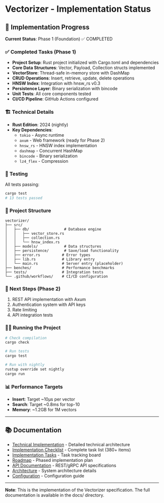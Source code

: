 # Vectorizer - Implementation Status

## 🚀 Implementation Progress

**Current Status**: Phase 1 (Foundation) ✅ COMPLETED

### ✅ Completed Tasks (Phase 1)

- **Project Setup**: Rust project initialized with Cargo.toml and dependencies
- **Core Data Structures**: Vector, Payload, Collection structs implemented
- **VectorStore**: Thread-safe in-memory store with DashMap
- **CRUD Operations**: Insert, retrieve, update, delete operations
- **HNSW Index**: Integration with hnsw_rs v0.3
- **Persistence Layer**: Binary serialization with bincode
- **Unit Tests**: All core components tested
- **CI/CD Pipeline**: GitHub Actions configured

### 🏗️ Technical Details

- **Rust Edition**: 2024 (nightly)
- **Key Dependencies**:
  - `tokio` - Async runtime
  - `axum` - Web framework (ready for Phase 2)
  - `hnsw_rs` - HNSW index implementation
  - `dashmap` - Concurrent HashMap
  - `bincode` - Binary serialization
  - `lz4_flex` - Compression

### 🧪 Testing

All tests passing:
```bash
cargo test
# 13 tests passed
```

### 📁 Project Structure

```
vectorizer/
├── src/
│   ├── db/                # Database engine
│   │   ├── vector_store.rs
│   │   ├── collection.rs
│   │   └── hnsw_index.rs
│   ├── models/            # Data structures
│   ├── persistence/       # Save/load functionality
│   ├── error.rs          # Error types
│   ├── lib.rs            # Library entry
│   └── main.rs           # Server entry (placeholder)
├── benches/              # Performance benchmarks
├── tests/                # Integration tests
└── .github/workflows/    # CI/CD configuration
```

### 🚀 Next Steps (Phase 2)

1. REST API implementation with Axum
2. Authentication system with API keys
3. Rate limiting
4. API integration tests

### 🏃‍♂️ Running the Project

```bash
# Check compilation
cargo check

# Run tests
cargo test

# Run with nightly
rustup override set nightly
cargo run
```

### 📊 Performance Targets

- **Insert**: Target ~10µs per vector
- **Search**: Target ~0.8ms for top-10
- **Memory**: ~1.2GB for 1M vectors

---

## 📚 Documentation

- [Technical Implementation](docs/TECHNICAL_IMPLEMENTATION.md) - Detailed technical architecture
- [Implementation Checklist](docs/IMPLEMENTATION_CHECKLIST.md) - Complete task list (380+ items)
- [Implementation Tasks](docs/IMPLEMENTATION_TASKS.md) - Task tracking board
- [Roadmap](docs/ROADMAP.md) - Phased implementation plan
- [API Documentation](docs/APIS.md) - REST/gRPC API specifications
- [Architecture](docs/ARCHITECTURE.md) - System architecture details
- [Configuration](docs/CONFIGURATION.md) - Configuration guide

---

**Note**: This is the implementation of the Vectorizer specification. The full documentation is available in the docs/ directory.